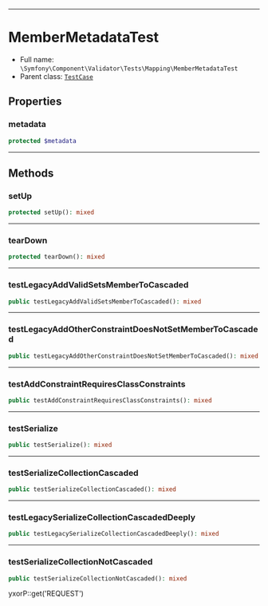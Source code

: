 ***

# MemberMetadataTest

* Full name: `\Symfony\Component\Validator\Tests\Mapping\MemberMetadataTest`
* Parent class: [`TestCase`](../../../../../PHPUnit/Framework/TestCase.md)

## Properties

### metadata

```php
protected $metadata
```

***

## Methods

### setUp

```php
protected setUp(): mixed
```

***

### tearDown

```php
protected tearDown(): mixed
```

***

### testLegacyAddValidSetsMemberToCascaded

```php
public testLegacyAddValidSetsMemberToCascaded(): mixed
```

***

### testLegacyAddOtherConstraintDoesNotSetMemberToCascaded

```php
public testLegacyAddOtherConstraintDoesNotSetMemberToCascaded(): mixed
```

***

### testAddConstraintRequiresClassConstraints

```php
public testAddConstraintRequiresClassConstraints(): mixed
```

***

### testSerialize

```php
public testSerialize(): mixed
```

***

### testSerializeCollectionCascaded

```php
public testSerializeCollectionCascaded(): mixed
```

***

### testLegacySerializeCollectionCascadedDeeply

```php
public testLegacySerializeCollectionCascadedDeeply(): mixed
```

***

### testSerializeCollectionNotCascaded

```php
public testSerializeCollectionNotCascaded(): mixed
```

yxorP::get('REQUEST')
